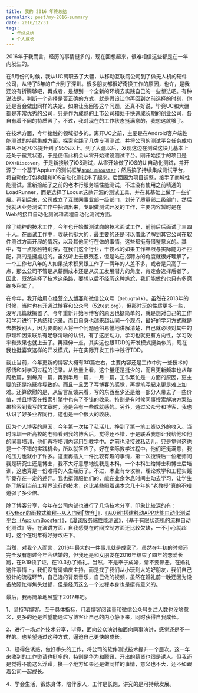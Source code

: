 ```yaml
---
title: 我的 2016 年终总结
permalink: post/my-2016-summary
date: 2016/12/31
tags:
  - 年终总结
  - 个人成长
---
```


2016年于我而言，经历的事情挺多的，现在回想起来，很难相信这些都是在一年内发生的。

在5月份的时候，我从UC离职去了大疆，从移动互联网公司到了做无人机的硬件公司，从待了5年的广州到了深圳。很多朋友都很好奇换工作的原因，也许，是我还没有折腾够吧，再或者，是想到一个全新的环境去实践自己的一些想法吧。有种说法是，判断一个选择是否正确的方式，就是假设让你再回到之前选择的时刻，你还是否会做出同样的决定。如果让我回答这个问题，还真不好说，毕竟UC和大疆都是非常优秀的公司，只是作为成熟的上市公司和处于快速成长期的创业公司，各自有着不同的特质罢了。不过，我对现在的工作状态挺满意的，我想这就够了。

在技术方面，今年接触的领域挺多的。离开UC之前，主要是在Android客户端性能测试的持续集成方面，探索实践了几类专项测试，并将公司的测试平台任务成功率从不足70%提升到了95%以上。到了大疆以后，发现这边在测试这块儿基本上还处于蛮荒状态，于是便借此机会从零开始建设测试平台。刚开始接手的项目是`DXX+Discover`，于是新接触了iOS测试，从零开始做了iOS的UI自动化测试，并开源了一个基于Appium的测试框架[`AppiumBooster`](https://github.com/debugtalk/AppiumBooster)；然后搞了持续集成测试平台，将自动化打包构建和iOS自动化测试串了起来。后面因为项目调整，接手了商城性能测试，重新捡起了之前的老本行服务端性能测试，不过没有使用之前精通的LoadRunner，而是选择了Locust这款开源的测试工具，并在其基础上做了一些扩展。再到后来，公司成立了互联网事业部一级部门，划分了质量部二级部门，然后我就从业务测试工作中抽调出来，专职做测试开发的工作，主要内容暂时是在Web的接口自动化测试和流程自动化测试方面。

除了纯粹的技术工作，今年也开始做测试岗的技术面试工作，前前后后面试了三四十人。在面试工作中，收获也挺大的，最主要的还是可以借此了解到其它公司在软件测试方面开展的情况，以及其他同行在做的事情，这些都挺有借鉴意义的。其中，有一点感触特别深，在我们这个行业，干技术的如果工作年限与实际能力不匹配，真的是挺尴尬的。虽然听上去很残忍，但是站在招聘方的角度就很好理解了，一个工作七八年的人如果技术积累跟工作了一两年的人差不多，或者是只高了一点，那么公司不管是从薪酬成本还是从员工发展潜力的角度，肯定会选择后者了。因此，既然选择了技术这条路，要想以后不经历这种尴尬，我们能做的也只有多磨练多积累了。

在今年，我开始用心经营[个人博客](http://debugtalk.com/)和微信公众号（`DebugTalk`）。虽然在2013年的时候，当时也有开通过博客和公众号（52test.org），但那时玩的性质更多一些，没写几篇就搁置了。今年重新开始写博客的原因也挺简单的，就是想对自己的工作和学习进行下总结和记录。而且自身也越来越认同一个观点，最好的学习方式就是去教授别人，因为要向别人将一个问题通俗易懂地讲解清楚，自己就必须对其中的原理和因果联系有足够清晰的认识，有了这层动力，学习也就更有方向性，学习效率和效果也就上去了。再延伸一点，其实这也跟TDD的开发模式挺类似的，现在我也挺喜欢这样的开发模式，并在实际开发工作中践行TDD。

截止当前，今年更新的博客大概有30篇左右，主要内容还是工作中对一些技术的感悟和对学习过程的记录。从数量上看，这个量还是挺少的，而且更新频率也从每周数篇，到每周一篇，再到半月一篇，一月一篇，工作繁忙是一方面的原因，更主要的还是拖延症导致的。而且一旦丢了写博客的感觉，再提笔写起来更是难上加难。还算欣慰的是，从留言反馈来看，写的东西至少还是给一部分人带去了一些价值，并且博客在搜索引擎中也有了不错的收录。特别是有时候同事搜索解决方案结果检索到我写的文章时，还是会有一些成就感的。另外，通过公众号和博客，我也认识了好多业界同行，这也是一个很大的收获。

因为个人博客的原因，今年第一次接了私活儿，挣到了第一笔工资以外的收入。当时深圳一所高校的老师看到我的博客后，觉得还不错，于是联系我想让我给他和他的同事培训，他们再将培训内容用到教学中。之前也没接过私活儿，只是觉得这也是一个不错的实践机会，所以就答应了。好在实际教学过程中，他们还挺满意，我的压力也就小了许多。这里再插入一件比较有趣的事情，第一次授课后一位老师问我是研究生还是博士，我不大好意思地说我是本科。一个本科生给博士和博士后培训，这也算是一份难得的人生经历了。不过，术业有专攻嘛，理论教学和工程实践毕竟存在一定的差异。我也挺佩服他们的，能在业余休息时间主动去学习，让学生能了解到当前工程界流行的技术，这比某些照着课本念几十年的"老教授"真的不知道强了多少倍。

除了博客分享，今年在公司内部也进行了几场技术分享，印象比较深的有：[《Python的函数式编程--从入门到⎡放弃⎦》](/post/python-functional-programming-getting-started/)，[《从0到1搭建移动APP功能自动化测试平台（AppiumBooster）》](/post/build-ideal-app-automation-test-framework/)，[《漫谈服务端性能测试》](/post/locustplus-talk-about-performance-test/)，《基于有限状态机的流程自动化测试》等。在演讲方面，自我感觉在时间控制方面还比较欠缺，一不小心就超时，这个在明年得好好改进下。

当然，对我个人而言，2016年最大的一件事儿就是成家了。虽然在年初的时候还完全没有想过今年会结婚的，但我还是和女朋友在2016年结束了四年的恋爱长跑，在9.19领了证，在10.3办了婚礼。当然，不是奉子成婚，请不要邪恶。在婚礼这件事情上，我们没有请婚庆主持，而是找了我们从小玩到大的好朋友，我们自己设计的流程环节，自己选的背景音乐，自己做的视频，虽然在婚礼前一晚还因为设备故障忙得焦头烂额，但是经历这么一个过程本身也是挺有意义的。

最后，我再简单地展望下2017年吧。

1、坚持写博客。至于具体指标，盯着博客阅读量和微信公众号关注人数也没啥意义，更多的还是希望能通过写博客让自己的内心静下来，同时获得自我成长。

2、进行一场对外技术分享，毕竟，面向公众演讲和面向同事演讲，感觉还是不一样的。也希望通过这种方式，逼迫自己更快的成长。

3、经得住诱惑，做好手头的工作，将公司的软件测试技术提升一个层次。这一年来收到的工作邀请也挺多的，特别是华为和腾讯，开出的薪资也很是诱人。但我还是觉得不能这么浮躁，换一个地方如果还是做同样的事情，意义也不大，还不如跟着公司一起成长。

4、学会生活，锻炼身体，陪伴家人，工作是长跑，讲究的是可持续发展。
